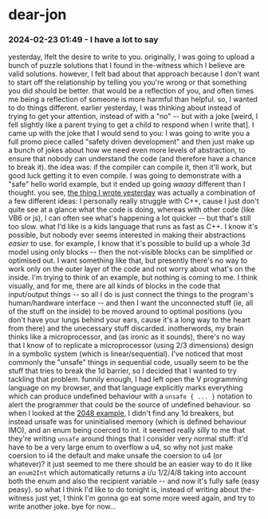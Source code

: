 # dear-jon

### 2024-02-23 01:49 - I have a lot to say

yesterday, Ifelt the desire to write to you. originally, I was going to upload a bunch of puzzle solutions that I found in the-witness which I believe are valid solutions. however, I felt bad about that approach because I don't want to start off the relationship by telling you you're wrong or that something you did should be better. that would be a reflection of you, and often times me being a reflection of someone is more harmful than helpful. so, I wanted to do things different.
earlier yesterday, I was thinking about instead of trying to get your attention, instead of with a "no" -- but with a joke [weird, I fell slightly like a parent trying to get a child to respond when I write that]. I came up with the joke that I would send to you: I was going to write you a full promo piece called "safety driven development" and then just make up a bunch of jokes about how we need even more levels of abstraction, to ensure that nobody can understand the code (and therefore have a chance to break it). the idea was: if the compiler can compile it, then it'll work, but good luck getting it to even compile. I was going to demonstrate with a "safe" hello world example, but it ended up going *waaay* different than I thought.
	you see, [the thing I wrote yesterday](/safety-driven-development.md) was actually a combination of a few different ideas: I personally really struggle with C++, cause I just don't quite see at a glance what the code is doing, whereas with other code (like VB6 or js), I can often see what's happening a lot quicker -- but that's still too slow. what I'd like is a kids language that runs as fast as C++. I know it's possible, but nobody ever seems interested in making their abstractions *easier* to use. for example, I know that it's possible to build up a whole 3d model using only blocks -- then the not-visible blocks can be simplified or optimised out. I want something like that, but presently there's no way to work only on the outer layer of the code and not worry about what's on the inside. I'm trying to think of an example, but nothing is coming to me. I think visually, and for me, there are all kinds of blocks in the code that input/output things -- so all I do is just connect the things to the program's human/hardware interface -- and then I want the unconnected stuff (ie, all of the stuff on the inside) to be moved around to optimal positions (you don't have your lungs behind your ears, cause it's a long way to the heart from there) and the unecessary stuff discarded. inotherwords, my brain thinks like a microprocessor, and (as ironic as it sounds), there's no way that I know of to replicate a microprocessor (using 2/3 dimensions) design in a symbolic system (which is linear/sequential).
	I've noticed that most commonly the "unsafe" things in sequential code, usually seem to be the stuff that tries to break the 1d barrier, so I decided that I wanted to try tackling that problem. funnily enough, I had left open the V programming language on my browser, and that language explicitly marks everything which can produce undefined behaviour with a `unsafe { ... }` notation to alert the programmer that could be the source of undefined behaviour. so when I looked at the [2048 example](https://github.com/vlang/v/blob/master/examples/2048/2048.v), I didn't find any 1d breakers, but instead unsafe was for uninitialised memory (which is defined behaviour IMO), and an enum being coerced to int. it seemed really silly to me that they're writing `unsafe` around things that I consider very normal stuff: it'd have to be a very large enum to overflow a u4, so why not just make coersion to i4 the default and make unsafe the coersion to u4 (or whatever)? it just seemed to me there should be an easier way to do it like an `enum2Int` which automatically returns a i/u 1/2/4/8 taking into account both the enum and also the recipient variable -- and now it's fully safe (easy peasy).
so what I think I'd like to do tonight is, instead of writing about the-witness just yet, I think I'm gonna go eat some more weed again, and try to write another joke. bye for now...
